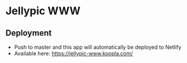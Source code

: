 # Jellypic WWW

## Deployment
* Push to master and this app will automatically be deployed to Netlify
* Available here: https://jellypic-www.koopla.com/
